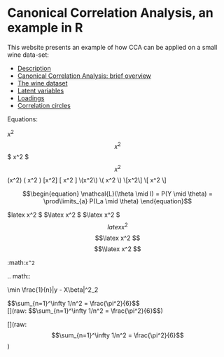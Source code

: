 # Canonical Correlation Analysis, an example in R

This website presents an example of how CCA can be applied on a small wine data-set:

* [Description](01_description.md)
* [Canonical Correlation Analysis: brief overview](02_CCAoverview.md)
* [The wine dataset](03_winedataset.md)
* [Latent variables](04_LVs.md)
* [Loadings](#id5)
* [Correlation circles](#id6)

Equations:

$x^2$
$$x^2$$
$ x^2 $
$$ x^2 $$
\(x^2\)
\( x^2 \)
\[x^2\]
\[ x^2 \]
\\(x^2\\)
\\( x^2 \\)
\\[x^2\\]
\\[ x^2 \\]

$$\begin{equation}
\mathcal{L}(\theta \mid I) = P(Y \mid \theta) = \prod\limits_{a} P(I_a \mid \theta)
\end{equation}$$

$latex x^2 $
$\latex x^2 $
$\\latex x^2 $
$$latex x^2 $$
$$\latex x^2 $$
$$\\latex x^2 $$

:math:`x^2`

.. math::

   \min \frac{1}{n}\|y - X\beta\|^2_2

<div> $$\sum_{n=1}^\infty 1/n^2 = \frac{\pi^2}{6}$$ </div>


<div> [](raw: $$\sum_{n=1}^\infty 1/n^2 = \frac{\pi^2}{6}$$) </div>


[](raw: $$\sum_{n=1}^\infty 1/n^2 = \frac{\pi^2}{6}$$)

